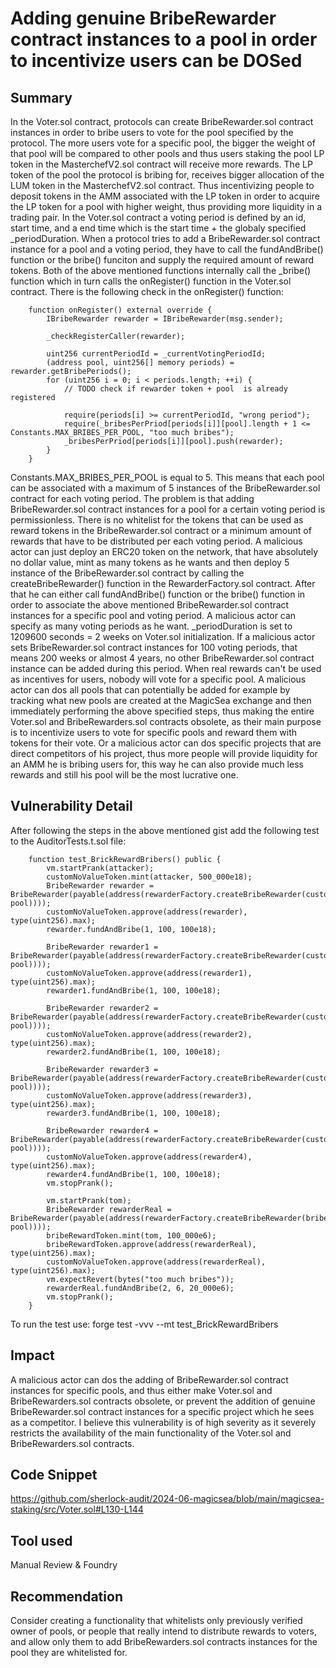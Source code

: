 # Adding genuine BribeRewarder contract instances to a pool in order to incentivize users can be DOSed
## Summary
In the Voter.sol contract, protocols can create BribeRewarder.sol contract instances in order to bribe users to vote for the pool specified by the protocol. The more users vote for a specific pool, the bigger the weight of that pool will be compared to other pools and thus users staking the pool LP token in the MasterchefV2.sol contract will receive more rewards. The LP token of the pool the protocol is bribing for, receives bigger allocation of the LUM token in the MasterchefV2.sol contract. Thus incentivizing people to deposit tokens in the AMM associated with the LP token in order to acquire the LP token for a pool with higher weight, thus providing more liquidity in a trading pair. In the Voter.sol contract a voting period is defined by an id, start time, and a end time which is the start time + the globaly specified _periodDuration. When a protocol tries to add a BribeRewarder.sol contract instance for a pool and a voting period, they have to call the fundAndBribe() function or the bribe() funciton and supply the required amount of reward tokens. Both of the above mentioned functions internally call the _bribe() function which in turn calls the onRegister() function in the Voter.sol contract. There is the following check in the onRegister() function:
```solidity
    function onRegister() external override {
        IBribeRewarder rewarder = IBribeRewarder(msg.sender);

        _checkRegisterCaller(rewarder);

        uint256 currentPeriodId = _currentVotingPeriodId;
        (address pool, uint256[] memory periods) = rewarder.getBribePeriods();
        for (uint256 i = 0; i < periods.length; ++i) {
            // TODO check if rewarder token + pool  is already registered

            require(periods[i] >= currentPeriodId, "wrong period");
            require(_bribesPerPriod[periods[i]][pool].length + 1 <= Constants.MAX_BRIBES_PER_POOL, "too much bribes");
            _bribesPerPriod[periods[i]][pool].push(rewarder);
        }
    }
```
Constants.MAX_BRIBES_PER_POOL is equal to 5. This means that each pool can be associated with a maximum of 5 instances of the BribeRewarder.sol contract for each voting period. The problem is that adding BribeRewarder.sol contract instances for a pool for a certain voting period is permissionless. There is no whitelist for the tokens that can be used as reward tokens in the BribeRewarder.sol contract or a minimum amount of rewards that have to be distributed per each voting period. A malicious actor can just deploy an ERC20 token on the network, that have absolutely no dollar value, mint as many tokens as he wants and then deploy 5 instance of the BribeRewarder.sol contract by calling the createBribeRewarder() function in the RewarderFactory.sol contract. After that he can either call fundAndBribe() function or the bribe() function in order to associate the above mentioned BribeRewarder.sol contract instances for a specific pool and voting period. A malicious actor can specify as many voting periods as he want. _periodDuration is set to 1209600 seconds = 2 weeks on Voter.sol initialization. If a malicious actor sets BribeRewarder.sol contract instances for 100 voting periods, that means 200 weeks or almost 4 years, no other BribeRewarder.sol contract instance can be added during this period. When real rewards can't be used as incentives for users, nobody will vote for a specific pool. A malicious actor can dos all pools that can potentially be added for example by tracking what new pools are created at the MagicSea exchange and then immediately performing the above specified steps, thus making the entire Voter.sol and BribeRewarders.sol contracts obsolete, as their main purpose is to incentivize users to vote for specific pools and reward them with tokens for their vote. Or a malicious actor can dos specific projects that are direct competitors of his project, thus more people will provide liquidity for an AMM he is bribing users for, this way he can also provide much less rewards and still his pool will be the most lucrative one.

## Vulnerability Detail
After following the steps in the above mentioned gist add the following test to the AuditorTests.t.sol file:
```solidity
    function test_BrickRewardBribers() public {
        vm.startPrank(attacker);
        customNoValueToken.mint(attacker, 500_000e18);
        BribeRewarder rewarder = BribeRewarder(payable(address(rewarderFactory.createBribeRewarder(customNoValueToken, pool))));
        customNoValueToken.approve(address(rewarder), type(uint256).max);
        rewarder.fundAndBribe(1, 100, 100e18);

        BribeRewarder rewarder1 = BribeRewarder(payable(address(rewarderFactory.createBribeRewarder(customNoValueToken, pool))));
        customNoValueToken.approve(address(rewarder1), type(uint256).max);
        rewarder1.fundAndBribe(1, 100, 100e18);

        BribeRewarder rewarder2 = BribeRewarder(payable(address(rewarderFactory.createBribeRewarder(customNoValueToken, pool))));
        customNoValueToken.approve(address(rewarder2), type(uint256).max);
        rewarder2.fundAndBribe(1, 100, 100e18);

        BribeRewarder rewarder3 = BribeRewarder(payable(address(rewarderFactory.createBribeRewarder(customNoValueToken, pool))));
        customNoValueToken.approve(address(rewarder3), type(uint256).max);
        rewarder3.fundAndBribe(1, 100, 100e18);

        BribeRewarder rewarder4 = BribeRewarder(payable(address(rewarderFactory.createBribeRewarder(customNoValueToken, pool))));
        customNoValueToken.approve(address(rewarder4), type(uint256).max);
        rewarder4.fundAndBribe(1, 100, 100e18);
        vm.stopPrank();

        vm.startPrank(tom);
        BribeRewarder rewarderReal = BribeRewarder(payable(address(rewarderFactory.createBribeRewarder(bribeRewardToken, pool))));
        bribeRewardToken.mint(tom, 100_000e6);
        bribeRewardToken.approve(address(rewarderReal), type(uint256).max);
        customNoValueToken.approve(address(rewarderReal), type(uint256).max);
        vm.expectRevert(bytes("too much bribes"));
        rewarderReal.fundAndBribe(2, 6, 20_000e6);
        vm.stopPrank();
    }
```
To run the test use: forge test -vvv --mt test_BrickRewardBribers

## Impact
A malicious actor can dos the adding of BribeRewarder.sol contract instances for specific pools, and thus either make Voter.sol and BribeRewarders.sol contracts obsolete, or prevent the addition of genuine BribeRewarder.sol contract instances for a specific project which he sees as a competitor. I believe this vulnerability is of high severity as it severely restricts the availability of the main functionality of the Voter.sol and BribeRewarders.sol contracts.

## Code Snippet
https://github.com/sherlock-audit/2024-06-magicsea/blob/main/magicsea-staking/src/Voter.sol#L130-L144

## Tool used
Manual Review & Foundry

## Recommendation
Consider creating a functionality that whitelists only previously verified owner of pools, or people that really intend to distribute rewards to voters, and allow only them to add BribeRewarders.sol contracts instances for the pool they are whitelisted for.